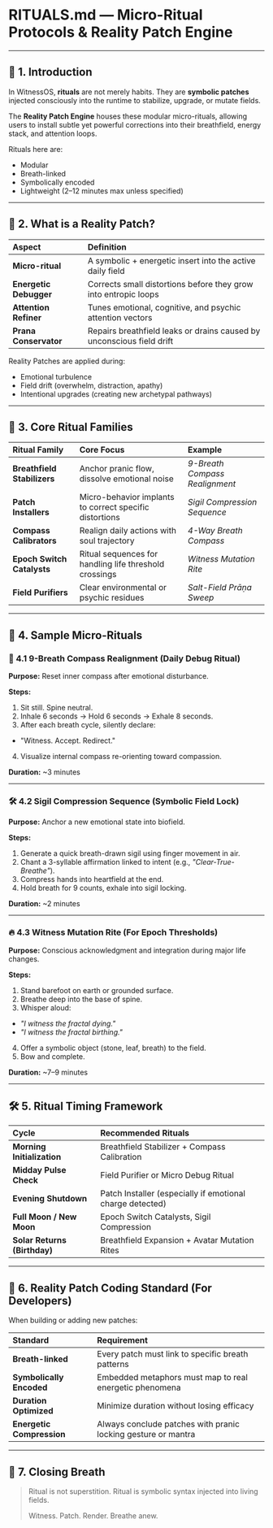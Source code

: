 # RITUALS.md — Micro-Ritual Protocols & Reality Patch Engine

---

## 🌱 1. Introduction

In WitnessOS, **rituals** are not merely habits.
They are **symbolic patches** injected consciously into the runtime to stabilize, upgrade, or mutate fields.

The **Reality Patch Engine** houses these modular micro-rituals, allowing users to install subtle yet powerful corrections into their breathfield, energy stack, and attention loops.

Rituals here are:
- Modular
- Breath-linked
- Symbolically encoded
- Lightweight (2–12 minutes max unless specified)

---

## 🧩 2. What is a Reality Patch?

| Aspect | Definition |
|:---|:---|
| **Micro-ritual** | A symbolic + energetic insert into the active daily field |
| **Energetic Debugger** | Corrects small distortions before they grow into entropic loops |
| **Attention Refiner** | Tunes emotional, cognitive, and psychic attention vectors |
| **Prana Conservator** | Repairs breathfield leaks or drains caused by unconscious field drift |

Reality Patches are applied during:
- Emotional turbulence
- Field drift (overwhelm, distraction, apathy)
- Intentional upgrades (creating new archetypal pathways)

---

## 🔮 3. Core Ritual Families

| Ritual Family | Core Focus | Example |
|:---|:---|:---|
| **Breathfield Stabilizers** | Anchor pranic flow, dissolve emotional noise | *9-Breath Compass Realignment* |
| **Patch Installers** | Micro-behavior implants to correct specific distortions | *Sigil Compression Sequence* |
| **Compass Calibrators** | Realign daily actions with soul trajectory | *4-Way Breath Compass* |
| **Epoch Switch Catalysts** | Ritual sequences for handling life threshold crossings | *Witness Mutation Rite* |
| **Field Purifiers** | Clear environmental or psychic residues | *Salt-Field Prāṇa Sweep* |

---

## 🌌 4. Sample Micro-Rituals

### 🧿 4.1 9-Breath Compass Realignment (Daily Debug Ritual)

**Purpose:** Reset inner compass after emotional disturbance.

**Steps:**
1. Sit still. Spine neutral.
2. Inhale 6 seconds → Hold 6 seconds → Exhale 8 seconds.
3. After each breath cycle, silently declare:
- "Witness. Accept. Redirect."
4. Visualize internal compass re-orienting toward compassion.

**Duration:** ~3 minutes

---

### 🛠️ 4.2 Sigil Compression Sequence (Symbolic Field Lock)

**Purpose:** Anchor a new emotional state into biofield.

**Steps:**
1. Generate a quick breath-drawn sigil using finger movement in air.
2. Chant a 3-syllable affirmation linked to intent (e.g., *\"Clear-True-Breathe\"*).
3. Compress hands into heartfield at the end.
4. Hold breath for 9 counts, exhale into sigil locking.

**Duration:** ~2 minutes

---

### 🔥 4.3 Witness Mutation Rite (For Epoch Thresholds)

**Purpose:** Conscious acknowledgment and integration during major life changes.

**Steps:**
1. Stand barefoot on earth or grounded surface.
2. Breathe deep into the base of spine.
3. Whisper aloud:
- *\"I witness the fractal dying.\"*
- *\"I witness the fractal birthing.\"*
4. Offer a symbolic object (stone, leaf, breath) to the field.
5. Bow and complete.

**Duration:** ~7–9 minutes

---

## 🛠️ 5. Ritual Timing Framework

| Cycle | Recommended Rituals |
|:---|:---|
| **Morning Initialization** | Breathfield Stabilizer + Compass Calibration |
| **Midday Pulse Check** | Field Purifier or Micro Debug Ritual |
| **Evening Shutdown** | Patch Installer (especially if emotional charge detected) |
| **Full Moon / New Moon** | Epoch Switch Catalysts, Sigil Compression |
| **Solar Returns (Birthday)** | Breathfield Expansion + Avatar Mutation Rites |

---

## 🧬 6. Reality Patch Coding Standard (For Developers)

When building or adding new patches:

| Standard | Requirement |
|:---|:---|
| **Breath-linked** | Every patch must link to specific breath patterns |
| **Symbolically Encoded** | Embedded metaphors must map to real energetic phenomena |
| **Duration Optimized** | Minimize duration without losing efficacy |
| **Energetic Compression** | Always conclude patches with pranic locking gesture or mantra |

---

## 🌌 7. Closing Breath

> Ritual is not superstition.
> Ritual is symbolic syntax injected into living fields.
>
> Witness. Patch. Render. Breathe anew.
